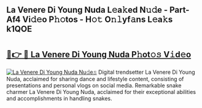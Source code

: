 ## La Venere Di Young Nuda L𝚎a𝚔ed N𝚞𝚍e - Part-Af4 Vi𝚍𝚎o P𝚑𝚘tos - H𝚘𝚝 O𝚗𝚕yf𝚊ns L𝚎a𝚔s k1QOE

# <h2><a href="http://kf3u8cw.oniu.top/?m=La+Venere+Di+Young+Nuda">🔗👉 🔴 La Venere Di Young Nuda P𝚑ot𝚘𝚜 V𝚒d𝚎o</a></h2>

[![La Venere Di Young Nuda Nu𝚍e𝚜](https://i.imgur.com/0qMVB7G.gif)](http://kf3u8cw.oniu.top/?m=La+Venere+Di+Young+Nuda)
Digital trendsetter La Venere Di Young Nuda, acclaimed for sharing dance and lifestyle content, consisting of presentations and personal vlogs on social media. Remarkable snake charmer La Venere Di Young Nuda, acclaimed for their exceptional abilities and accomplishments in handling snakes.  
